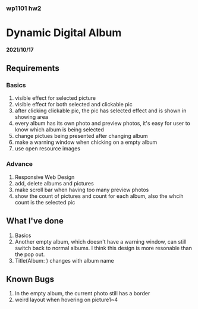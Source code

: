 ### wp1101 hw2 
# Dynamic Digital Album
#### 2021/10/17

## Requirements
### Basics
1. visible effect for selected picture
2. visible effect for both selected and clickable pic
3. after clicking clickable pic, the pic has selected effect and is shown in showing area
4. every album has its own photo and preview photos, it's easy for user to know which album is being selected
5. change pictues being presented after changing album
6. make a warning window when chicking on a empty album
7. use open resource images

### Advance
1. Responsive Web Design
2. add, delete albums and pictures
3. make scroll bar when having too many preview photos
4. show the count of pictures and count for each album, also the whcih count is the selected pic 

## What I've done
1. Basics
2. Another empty album, which doesn't have a warning window, can still switch back to normal albums. I think this design is more resonable than the pop out. 
3. Title(Album: ) changes with album name

## Known Bugs
1. In the empty album, the current photo still has a border
2. weird layout when hovering on picture1~4
